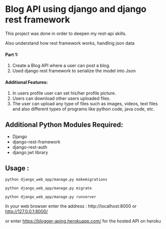 # Blog API using django and django rest framework 



This project was done in order to deepen my rest-api skills.

Also understand how rest framework works, handling json data
<h4>Part 1:</h4>
<ol>
    <li>Create a Blog API where a user can post a blog.</li>
    <li>Used django rest framework to serialize the model into Json</li>
    
</ol>


<h4>Additional Features:</h4>
<ol>
    <li>In users profile user can set his/her profile picture.</li>
    <li>Users can download other users uploaded files.</li>
    <li>The user can upload any type of files such as images, videos, text files and also different types of programs like python code, java code, etc.</li>
</ol>
    

    
<h2>Additional Python Modules Required:</h2>
<ul>
    <li>Django</li>
    <li>django-rest-framework</li>
    <li>django-rest-auth</li>
    <li>django jwt library</li>
    
</ul>
  


<h2>Usage :</h2>

    python django_web_app/manage.py makemigrations

    python django_web_app/manage.py migrate

    python django_web_app/manage.py runserver
    
   In your web browser enter the address : http://localhost:8000 or http://127.0.0.1:8000/
   
   
   or enter https://blogger-aping.herokuapp.com/ for the hosted API on heroku
